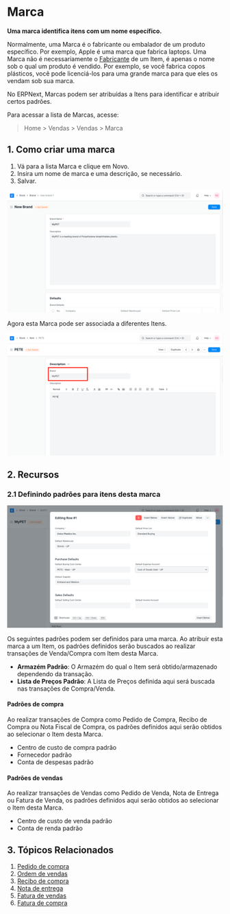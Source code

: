 # Marca



**Uma marca identifica itens com um nome específico.**


Normalmente, uma Marca é o fabricante ou embalador de um produto específico. Por exemplo, Apple é uma marca que fabrica laptops. Uma Marca não é necessariamente o [Fabricante](/docs/pt/stock/manufacturer) de um Item, é apenas o nome sob o qual um produto é vendido. Por exemplo, se você fabrica copos plásticos, você pode licenciá-los para uma grande marca para que eles os vendam sob sua marca.


No ERPNext, Marcas podem ser atribuídas a Itens para identificar e atribuir certos padrões.


Para acessar a lista de Marcas, acesse:



> 
> Home > Vendas > Vendas > Marca
> 
> 
> 


## 1. Como criar uma marca


1. Vá para a lista Marca e clique em Novo.
2. Insira um nome de marca e uma descrição, se necessário.
3. Salvar.


![Brand](/files/brand.png)


Agora esta Marca pode ser associada a diferentes Itens.


![Marca no item](/files/brand-in-item.png)


## 2. Recursos


### 2.1 Definindo padrões para itens desta marca


![Padrões de marca](/files/brand-defaults.png)


Os seguintes padrões podem ser definidos para uma marca. Ao atribuir esta marca a um Item, os padrões definidos serão buscados ao realizar transações de Venda/Compra com Item desta Marca.


* **Armazém Padrão**: O Armazém do qual o Item será obtido/armazenado dependendo da transação.
* **Lista de Preços Padrão**: A Lista de Preços definida aqui será buscada nas transações de Compra/Venda.


#### Padrões de compra


Ao realizar transações de Compra como Pedido de Compra, Recibo de Compra ou Nota Fiscal de Compra, os padrões definidos aqui serão obtidos ao selecionar o Item desta Marca.


* Centro de custo de compra padrão
* Fornecedor padrão
* Conta de despesas padrão


#### Padrões de vendas


Ao realizar transações de Vendas como Pedido de Venda, Nota de Entrega ou Fatura de Venda, os padrões definidos aqui serão obtidos ao selecionar o Item desta Marca.


* Centro de custo de venda padrão
* Conta de renda padrão


## 3. Tópicos Relacionados


1. [Pedido de compra](/docs/pt/buying/purchase-order)
2. [Ordem de vendas](/docs/pt/selling/sales-order)
3. [Recibo de compra](/docs/pt/stock/purchase-receipt)
4. [Nota de entrega](/docs/pt/stock/delivery-note)
5. [Fatura de vendas](/docs/pt/accounts/sales-invoice)
6. [Fatura de compra](/docs/pt/accounts/purchase-invoice)



